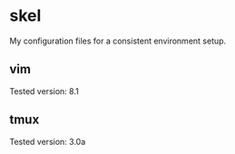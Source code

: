 # skel
My configuration files for a consistent environment setup.

## vim

Tested version: 8.1

## tmux

Tested version: 3.0a
